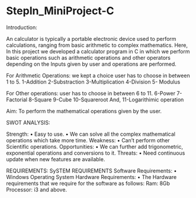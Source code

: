 # StepIn_MiniProject-C

Introduction:

An calculator is typically a portable electronic device used to perform calculations, ranging from basic arithmetic to complex mathematics.
Here, In this project we developed a calculator program in C in which we perform basic operations such as arithmetic operations and other operators depending on the  Inputs given by user and operations are performed.

For Arithmetic Operations: we kept a choice user has to choose in between 1 to 5.
	1-Addition
	2-Substraction
	3-Multiplication
	4-Division
	5- Modulus

For Other operations: user has to choose in between 6 to 11.
	6-Power
	7-Factorial
	8-Square
	9-Cube
	10-Squareroot 
   And, 11-Logarithimic operation

Aim:
To perform the mathematical operations given by the user.

SWOT ANALYSIS:

Strength:
      •	Easy to use.
      •	We can solve all the complex mathematical operations which take more time.
Weakness:
      •	Can’t perform other Scientific operations.
Opportunities:
      •	We can further add trigonometric, exponential operations and conversions to it.
Threats:
      •	Need continuous update when new features are available.

REQUIREMENTS:
SySTEM REQUIREMENTS
Software Requirements:
      •	Windows Operating System
Hardware Requirements:
      •	The Hardware requirements that we require for the software as follows:
           Ram: 8Gb
           Processor: i3 and above.

